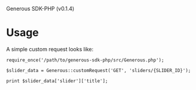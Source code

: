Generous SDK-PHP (v0.1.4)

# Usage

A simple custom request looks like:

```
require_once('/path/to/generous-sdk-php/src/Generous.php');

$slider_data = Generous::customRequest('GET', 'sliders/{SLIDER_ID}');

print $slider_data['slider']['title'];

```